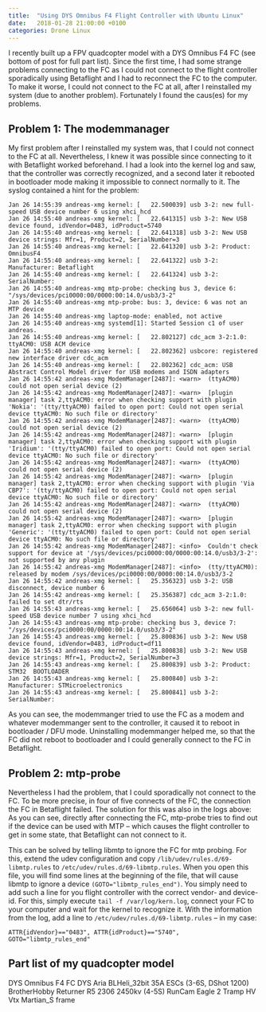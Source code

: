 ```yaml
---
title:  "Using DYS Omnibus F4 Flight Controller with Ubuntu Linux"
date:   2018-01-28 21:00:00 +0100
categories: Drone Linux
---
```


I recently built up a FPV quadcopter model with a DYS Omnibus F4 FC (see bottom of post for full part list). Since the first time, I had some strange problems connecting to the FC as I could not connect to the flight controller sporadically using Betaflight and I had to reconnect the FC to the computer. To make it worse, I could not connect to the FC at all, after I reinstalled my system (due to another problem). Fortunately I found the caus(es) for my problems.


## Problem 1: The modemmanager
My first problem after I reinstalled my system was, that I could not connect to the FC at all. Nevertheless, I knew it was possible since connecting to it with Betaflight worked beforehand. I had a look into the kernel log and saw, that the controller was correctly recognized, and a second later it rebooted in bootloader mode making it impossible to connect normally to it. The syslog contained a hint for the problem:

```
Jan 26 14:55:39 andreas-xmg kernel: [   22.500039] usb 3-2: new full-speed USB device number 6 using xhci_hcd
Jan 26 14:55:40 andreas-xmg kernel: [   22.641315] usb 3-2: New USB device found, idVendor=0483, idProduct=5740
Jan 26 14:55:40 andreas-xmg kernel: [   22.641318] usb 3-2: New USB device strings: Mfr=1, Product=2, SerialNumber=3
Jan 26 14:55:40 andreas-xmg kernel: [   22.641320] usb 3-2: Product: OmnibusF4
Jan 26 14:55:40 andreas-xmg kernel: [   22.641322] usb 3-2: Manufacturer: Betaflight
Jan 26 14:55:40 andreas-xmg kernel: [   22.641324] usb 3-2: SerialNumber: 
Jan 26 14:55:40 andreas-xmg mtp-probe: checking bus 3, device 6: "/sys/devices/pci0000:00/0000:00:14.0/usb3/3-2"
Jan 26 14:55:40 andreas-xmg mtp-probe: bus: 3, device: 6 was not an MTP device
Jan 26 14:55:40 andreas-xmg laptop-mode: enabled, not active
Jan 26 14:55:40 andreas-xmg systemd[1]: Started Session c1 of user andreas.
Jan 26 14:55:40 andreas-xmg kernel: [   22.802127] cdc_acm 3-2:1.0: ttyACM0: USB ACM device
Jan 26 14:55:40 andreas-xmg kernel: [   22.802362] usbcore: registered new interface driver cdc_acm
Jan 26 14:55:40 andreas-xmg kernel: [   22.802362] cdc_acm: USB Abstract Control Model driver for USB modems and ISDN adapters
Jan 26 14:55:42 andreas-xmg ModemManager[2487]: <warn>  (ttyACM0) could not open serial device (2)
Jan 26 14:55:42 andreas-xmg ModemManager[2487]: <warn>  [plugin manager] task 2,ttyACM0: error when checking support with plugin 'Nokia': '(tty/ttyACM0) failed to open port: Could not open serial device ttyACM0: No such file or directory'
Jan 26 14:55:42 andreas-xmg ModemManager[2487]: <warn>  (ttyACM0) could not open serial device (2)
Jan 26 14:55:42 andreas-xmg ModemManager[2487]: <warn>  [plugin manager] task 2,ttyACM0: error when checking support with plugin 'Iridium': '(tty/ttyACM0) failed to open port: Could not open serial device ttyACM0: No such file or directory'
Jan 26 14:55:42 andreas-xmg ModemManager[2487]: <warn>  (ttyACM0) could not open serial device (2)
Jan 26 14:55:42 andreas-xmg ModemManager[2487]: <warn>  [plugin manager] task 2,ttyACM0: error when checking support with plugin 'Via CBP7': '(tty/ttyACM0) failed to open port: Could not open serial device ttyACM0: No such file or directory'
Jan 26 14:55:42 andreas-xmg ModemManager[2487]: <warn>  (ttyACM0) could not open serial device (2)
Jan 26 14:55:42 andreas-xmg ModemManager[2487]: <warn>  [plugin manager] task 2,ttyACM0: error when checking support with plugin 'Generic': '(tty/ttyACM0) failed to open port: Could not open serial device ttyACM0: No such file or directory'
Jan 26 14:55:42 andreas-xmg ModemManager[2487]: <info>  Couldn't check support for device at '/sys/devices/pci0000:00/0000:00:14.0/usb3/3-2': not supported by any plugin
Jan 26 14:55:42 andreas-xmg ModemManager[2487]: <info>  (tty/ttyACM0): released by modem /sys/devices/pci0000:00/0000:00:14.0/usb3/3-2
Jan 26 14:55:42 andreas-xmg kernel: [   25.356323] usb 3-2: USB disconnect, device number 6
Jan 26 14:55:42 andreas-xmg kernel: [   25.356387] cdc_acm 3-2:1.0: failed to set dtr/rts
Jan 26 14:55:43 andreas-xmg kernel: [   25.656064] usb 3-2: new full-speed USB device number 7 using xhci_hcd
Jan 26 14:55:43 andreas-xmg mtp-probe: checking bus 3, device 7: "/sys/devices/pci0000:00/0000:00:14.0/usb3/3-2"
Jan 26 14:55:43 andreas-xmg kernel: [   25.800836] usb 3-2: New USB device found, idVendor=0483, idProduct=df11
Jan 26 14:55:43 andreas-xmg kernel: [   25.800838] usb 3-2: New USB device strings: Mfr=1, Product=2, SerialNumber=3
Jan 26 14:55:43 andreas-xmg kernel: [   25.800839] usb 3-2: Product: STM32  BOOTLOADER
Jan 26 14:55:43 andreas-xmg kernel: [   25.800840] usb 3-2: Manufacturer: STMicroelectronics
Jan 26 14:55:43 andreas-xmg kernel: [   25.800841] usb 3-2: SerialNumber:
```

As you can see, the modemmanger tried to use the FC as a modem and whatever modemmanger sent to the controller, it caused it to reboot in bootloader / DFU mode. Uninstalling modemmanger helped me, so that the FC did not reboot to bootloader and I could generally connect to the FC in Betaflight.

## Problem 2: mtp-probe
Nevertheless I had the problem, that I could sporadically not connect to the FC. To be more precise, in four of five connects of the FC, the connection the FC in Betaflight failed. The solution for this was also in the logs above: As you can see, directly after connecting the FC, mtp-probe tries to find out if the device can be used with MTP – which causes the flight controller to get in some state, that Betaflight can not connect to it.

This can be solved by telling libmtp to ignore the FC for mtp probing. For this, extend the udev configuration and copy `/lib/udev/rules.d/69-libmtp.rules` to `/etc/udev/rules.d/69-libmtp.rules`. When you open this file, you will find some lines at the beginning of the file, that will cause libmtp to ignore a device `(GOTO="libmtp_rules_end")`. You simply need to add such a line for you flight controller with the correct vendor- and device-id. For this, simply execute `tail -f /var/log/kern.log`, connect your FC to your computer and wait for the kernel to recognize it. With the information from the log, add a line to `/etc/udev/rules.d/69-libmtp.rules` – in my case:

```
ATTR{idVendor}=="0483", ATTR{idProduct}=="5740", GOTO="libmtp_rules_end"
```

## Part list of my quadcopter model
DYS Omnibus F4 FC
DYS Aria BLHeli_32bit 35A ESCs (3-6S, DShot 1200)
BrotherHobby Returner R5 2306 2450kv (4-5S)
RunCam Eagle 2
Tramp HV Vtx
Martian_S frame
